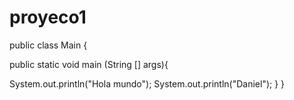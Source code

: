 # proyeco1

public class Main {


public static void main (String [] args){

  System.out.println("Hola mundo");
  System.out.println("Daniel");
}
}
